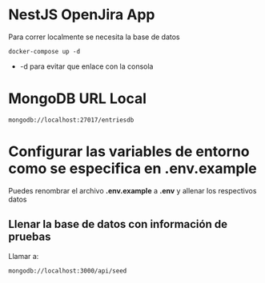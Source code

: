# NestJS OpenJira App

Para correr localmente se necesita la base de datos

```
docker-compose up -d
```

-  -d para evitar que enlace con la consola

# MongoDB URL Local

```
mongodb://localhost:27017/entriesdb
```

# Configurar las variables de entorno como se especifica en .env.example

Puedes renombrar el archivo **.env.example** a **.env** y allenar los respectivos datos

## Llenar la base de datos con información de pruebas

Llamar a:

```
mongodb://localhost:3000/api/seed
```
